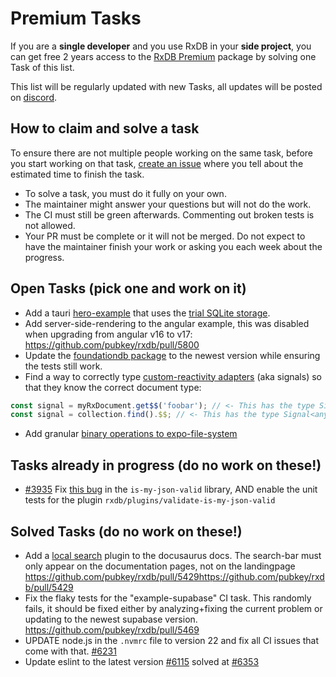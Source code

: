 # Premium Tasks

If you are a **single developer** and you use RxDB in your **side project**, you can get free 2 years access to the [RxDB Premium](https://rxdb.info/premium/) package by solving one Task of this list.

This list will be regularly updated with new Tasks, all updates will be posted on [discord](https://rxdb.info/chat).

## How to claim and solve a task

To ensure there are not multiple people working on the same task, before you start working on that task, [create an issue](https://github.com/pubkey/rxdb/issues/new) where you tell about the estimated time to finish the task.
- To solve a task, you must do it fully on your own.
- The maintainer might answer your questions but will not do the work.
- The CI must still be green afterwards. Commenting out broken tests is not allowed.
- Your PR must be complete or it will not be merged. Do not expect to have the maintainer finish your work or asking you each week about the progress.


## Open Tasks (pick one and work on it)

- Add a tauri [hero-example](https://github.com/pubkey/rxdb/tree/master/examples) that uses the [trial SQLite storage](https://rxdb.info/rx-storage-sqlite.html).
- Add server-side-rendering to the angular example, this was disabled when upgrading from angular v16 to v17: https://github.com/pubkey/rxdb/pull/5800
- Update the [foundationdb package](https://github.com/search?q=repo%3Apubkey%2Frxdb+%22npm%20install%20foundationdb%22+path%3A.github%2Fworkflows%2Fmain.yml&type=code) to the newest version while ensuring the tests still work.
- Find a way to correctly type [custom-reactivity adapters](https://rxdb.info/reactivity.html) (aka signals) so that they know the correct document type:
```ts
const signal = myRxDocument.get$$('foobar'); // <- This has the type Signal<any> but should have Signal<MyDocumentType>
const signal = collection.find().$$; // <- This has the type Signal<any[]> but should have Signal<MyDocumentType[]>
```
- Add granular [binary operations to expo-file-system](https://expo.canny.io/feature-requests/p/add-granular-binary-operations-to-expo-file-system)

## Tasks already in progress (do no work on these!)

- [#3935](https://github.com/pubkey/rxdb/pull/3935) Fix [this bug](https://github.com/mafintosh/is-my-json-valid/pull/192) in the `is-my-json-valid` library, AND enable the unit tests for the plugin `rxdb/plugins/validate-is-my-json-valid`

## Solved Tasks (do no work on these!)

- Add a [local search](https://github.com/cmfcmf/docusaurus-search-local) plugin to the docusaurus docs. The search-bar must only appear on the documentation pages, not on the landingpage https://github.com/pubkey/rxdb/pull/5429https://github.com/pubkey/rxdb/pull/5429
- Fix the flaky tests for the "example-supabase" CI task. This randomly fails, it should be fixed either by analyzing+fixing the current problem or updating to the newest supabase version. https://github.com/pubkey/rxdb/pull/5469
- UPDATE node.js in the `.nvmrc` file to version 22 and fix all CI issues that come with that. [#6231](https://github.com/pubkey/rxdb/pull/6231)
- Update eslint to the latest version [#6115](https://github.com/pubkey/rxdb/pull/6115) solved at [#6353](https://github.com/pubkey/rxdb/pull/6353)
